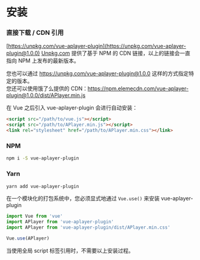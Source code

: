 # 安装

### 直接下载 / CDN 引用
[https://unpkg.com/vue-aplayer-plugin](https://unpkg.com/vue-aplayer-plugin@1.0.0)
[Unpkg.com](https://unpkg.com) 提供了基于 NPM 的 CDN 链接，以上的链接会一直指向 NPM 上发布的最新版本。

您也可以通过 https://unpkg.com/vue-aplayer-plugin@1.0.0 这样的方式指定特定的版本。  
您还可以使用饿了么提供的 CDN：https://npm.elemecdn.com/vue-aplayer-plugin@1.0.0/dist/APlayer.min.js

在 Vue 之后引入 vue-aplayer-plugin 会进行自动安装：

```html
<script src="/path/to/vue.js"></script>
<script src="/path/to/APlayer.min.js"></script>
<link rel="stylesheet" href="/path/to/APlayer.min.css"></link>
```

### NPM
```bash
npm i -S vue-aplayer-plugin
```

### Yarn
```bash
yarn add vue-aplayer-plugin
```

在一个模块化的打包系统中，您必须显式地通过 `Vue.use()` 来安装 vue-aplayer-plugin

```js
import Vue from 'vue'
import APlayer from 'vue-aplayer-plugin'
import APlayer from 'vue-aplayer-plugin/dist/APlayer.min.css'

Vue.use(APlayer)
```

当使用全局 script 标签引用时，不需要以上安装过程。
